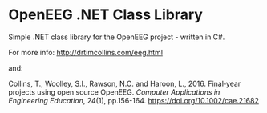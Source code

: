 # OpenEEG .NET Class Library

Simple .NET class library for the OpenEEG project - written in C#.

For more info: <http://drtimcollins.com/eeg.html>

and:

Collins, T., Woolley, S.I., Rawson, N.C. and Haroon, L., 2016.
Final‐year projects using open source OpenEEG.
_Computer Applications in Engineering Education_, 24(1), pp.156-164.
<https://doi.org/10.1002/cae.21682>
